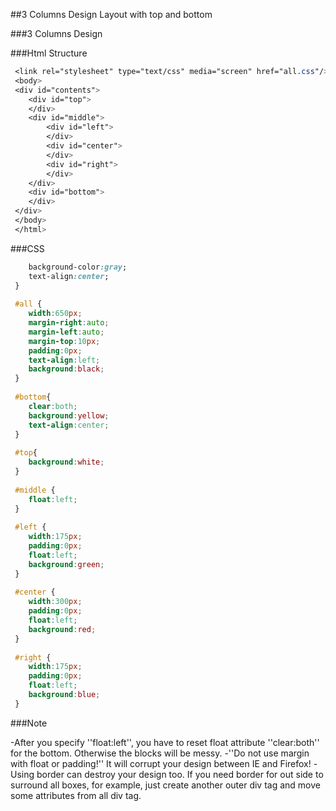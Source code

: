 
##3 Columns Design Layout with top and bottom

###3 Columns Design


###Html Structure
```css
 <link rel="stylesheet" type="text/css" media="screen" href="all.css"/>
 <body>
 <div id="contents">
 	<div id="top">
 	</div>
 	<div id="middle">
 		<div id="left">
 		</div>
 		<div id="center">
 		</div>
 		<div id="right">
 		</div>
 	</div>
 	<div id="bottom">
 	</div>
 </div>
 </body>
 </html>
 ```
###CSS
```css
 	background-color:gray;
 	text-align:center;
 }
 
 #all {
 	width:650px;
 	margin-right:auto;
 	margin-left:auto;
 	margin-top:10px;
 	padding:0px;
 	text-align:left;
 	background:black;
 }
 
 #bottom{
 	clear:both;
 	background:yellow;
 	text-align:center;
 }
 
 #top{
 	background:white;
 }
 
 #middle {
 	float:left;
 }
 
 #left {
 	width:175px;
 	padding:0px;
 	float:left;
 	background:green;
 }
 
 #center {
 	width:300px;
 	padding:0px;
 	float:left;
 	background:red;
 }
 
 #right {
 	width:175px;
 	padding:0px;
 	float:left;
 	background:blue;
 }
 ```

###Note

-After you specify ''float:left'', you have to reset float attribute ''clear:both'' for the bottom. Otherwise the blocks will be messy.
-''Do not use margin with float or padding!'' It will corrupt your design between IE and Firefox!
-Using border can destroy your design too. If you need border for out side to surround all boxes, for example, just create another outer div tag and move some attributes from all div tag.







